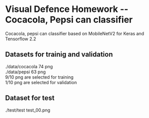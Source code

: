 # Visual Defence Homework -- Cocacola, Pepsi can classifier
Cocacola, pepsi can classifier based on MobileNetV2 for Keras and Tensorflow 2.2
## Datasets for trainig and validation
./data/cocacola 74 png  
./data/pepsi 63 png  
9/10 png are selected for training  
1/10 png are selected for validation  
## Dataset for test
./test/test test_00.png 
